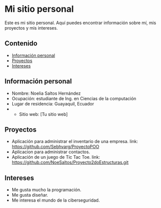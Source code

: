 # Mi sitio personal
Este es mi sitio personal. Aquí puedes encontrar información sobre mí, mis proyectos y mis intereses.
## Contenido
* [Información personal](#información-personal)
* [Proyectos](#proyectos)
* [Intereses](#intereses)
## Información personal
* Nombre: Noelia Saltos Hernández
* Ocupación: estudiante de Ing. en Ciencias de la computación
* Lugar de residencia: Guayaquil, Ecuador
* * Sitio web: [Tu sitio web]

## Proyectos
* Aplicación para administrar el inventario de una empresa. link: https://github.com/Sebhvarg/ProyectoPOO
* Aplicacion para administrar contactos.
* Aplicación de un juego de Tic Tac Toe. link: https://github.com/NoeSaltos/Proyecto2doEstructuras.git
  
  
## Intereses
* Me gusta mucho la programación.
* Me gusta diseñar.
* Me interesa el mundo de la ciberseguridad.

